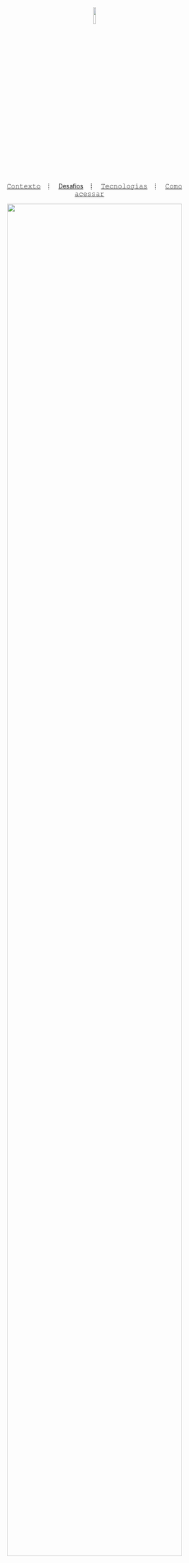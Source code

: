 <h1 align="center">
  <img src="https://github.com/Skitttz/AniArt/assets/94083688/8b7409fa-f355-4038-ad94-dfedc16d1ecb" width="10%" />

</h1>


<p align="center">
  <a href="#contexto-">𝙲𝚘𝚗𝚝𝚎𝚡𝚝𝚘</a>&nbsp;&nbsp;&nbsp;┋&nbsp;&nbsp;&nbsp;
  <a href="#desafios-">Desafios</a>&nbsp;&nbsp;&nbsp;┋&nbsp;&nbsp;&nbsp;
  <a href="#tecnologias-%EF%B8%8F">𝚃𝚎𝚌𝚗𝚘𝚕𝚘𝚐𝚒𝚊𝚜</a>&nbsp;&nbsp;&nbsp;┋&nbsp;&nbsp;&nbsp;
  <a href="#como-acessar-">𝙲𝚘𝚖𝚘 𝚊𝚌𝚎𝚜𝚜𝚊𝚛</a>&nbsp;&nbsp;&nbsp;&nbsp;&nbsp;&nbsp;

</p>


<div align="center">
<img src="https://i.ibb.co/yNRP3fn/AniArt.png" width="90%" />
</div>

## Contexto 📝

É um projeto dedicado a explorar e apreciar as diversas formas de arte presentes nos animes. Com uma abordagem abrangente e diversificada, oferecendo aos seus visitantes uma visão aprofundada sobre os aspectos visuais e estéticos que tornam os animes uma forma de arte tão cativante. Além disso, os visistantes podem se conectar, conversar e compartilhar sua paixão pelo tema.

## Desafios 🎯

Desenvolver um projeto de comunidade de anime pode ser empolgante, mas também apresenta desafios. Aqui está um resumo de alguns desafios que foram impostos para executar esse projeto:

- [x] Dropdowm menu interativo;
- [x] Aplicar o objeto <a href="https://developer.mozilla.org/pt-BR/docs/Web/JavaScript/Reference/Global_Objects/Date">date</a> no contexto do projeto;
- [x] Modal de login/registrar personalizado;
- [x] Criação do Dark Mode;
- [x] Refatorar projeto.


## Tecnologias 🖥️

O projeto foi desenvolvido utilizando **HTML**, **CSS** e **JavaScript**, com o objetivo de criar uma estrutura sólida, estilização atraente e animações envolventes para aprimorar a experiência do usuário dando uma navegação mais fluida e interativa, resultando numa experiência globalmente agradável aos visitantes.


## Como acessar 🚪🚶

O projeto foi hospedado no GitHub Pages, ao clicar no link <a href="https://skitttz.github.io/AniArt/"> skitttz.github.io/AniArt/</a> você será redirecionado para uma previa nessa mesma **aba**.











